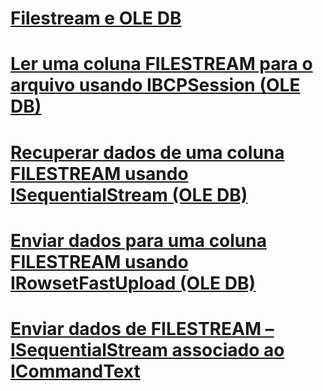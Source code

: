 # [Filestream e OLE DB](filestream-and-ole-db.md)
# [Ler uma coluna FILESTREAM para o arquivo usando IBCPSession (OLE DB)](read-a-filestream-column-to-file-using-ibcpsession-ole-db.md)
# [Recuperar dados de uma coluna FILESTREAM usando ISequentialStream (OLE DB)](retrieve-data-from-a-filestream-column-using-isequentialstream-ole-db.md)
# [Enviar dados para uma coluna FILESTREAM usando IRowsetFastUpload (OLE DB)](send-data-to-a-filestream-column-using-irowsetfastupload-ole-db.md)
# [Enviar dados de FILESTREAM – ISequentialStream associado ao ICommandText](send-data-to-filestream-isequentialstream-bound-to-icommandtext.md)
